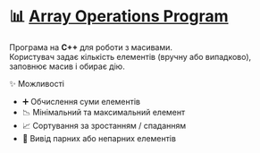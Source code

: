 # 📊 [Array Operations Program](arr_operation_prog.cpp)

Програма на **C++** для роботи з масивами.  
Користувач задає кількість елементів (вручну або випадково), заповнює масив і обирає дію.

✨ Можливості
- ➕ Обчислення суми елементів  
- 📉 Мінімальний та максимальний елемент  
- 📈 Сортування за зростанням / спаданням  
- 🔢 Вивід парних або непарних елементів  
